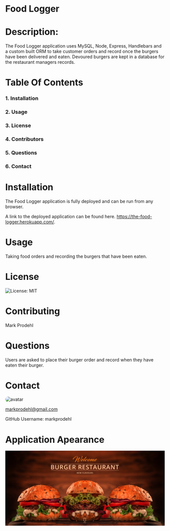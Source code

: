 
            
 # Food Logger 
                                               
            
 # Description:
            
 The Food Logger application uses MySQL, Node, Express, Handlebars and a custom built ORM to take customer orders and record once the burgers have been delivered and eaten. Devoured burgers are kept in a database for the restaurant managers records.
            
 # Table Of Contents
            
 ### 1. Installation
            
 ### 2. Usage
            
 ### 3. License
            
 ### 4. Contributors
            
 ### 5. Questions
            
 ### 6. Contact
            
 # Installation
            
 The Food Logger application is fully deployed and can be run from any browser.

 A link to the deployed application can be found here. https://the-food-logger.herokuapp.com/.
            
 # Usage
            
 Taking food orders and recording the burgers that have been eaten.
            
 # License
            
 ![License: MIT](https://img.shields.io/badge/License-MIT-blue.svg)
            
 # Contributing
            
 Mark Prodehl
            
 # Questions
            
 Users are asked to place their burger order and record when they have eaten their burger.
            
 # Contact
            
 <img src="https://avatars2.githubusercontent.com/u/31394631?v=4" alt="avatar" style="border-radius: 64px" width="60"/>
            
 markprodehl@gmail.com           
            
 GitHub Username: markprodehl   

 # Application Apearance      

 ![Alt text](public/assets/img/burgerImagetwo.png? "Optional Title")                      
            